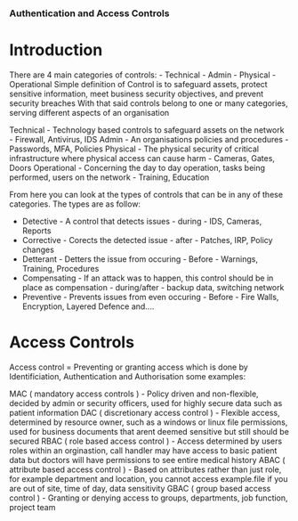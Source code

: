 ### Authentication and Access Controls

# Introduction


There are 4 main categories of controls: - Technical - Admin - Physical - Operational
Simple definition of Control is to safeguard assets, protect sensitive information, meet business security objectives, and prevent security breaches
With that said controls belong to one or many categories, serving different aspects of an organisation

Technical - Technology based controls to safeguard assets on the network - Firewall, Antivirus, IDS
Admin - An organisations policies and procedures -  Passwords, MFA, Policies
Physical - The physical security of critical infrastructure where physical access can cause harm - Cameras, Gates, Doors
Operational - Concerning the day to day operation, tasks being performed, users on the network - Training, Education

From here you can look at the types of controls that can be in any of these categories. The types are as follow:
* Detective - A control that detects issues - during - IDS, Cameras, Reports
* Corrective - Corects the detected issue - after - Patches, IRP, Policy changes
* Detterant - Detters the issue from occuring - Before - Warnings, Training, Procedures
* Compensating - If an attack was to happen, this control should be in place as compensation - during/after - backup data, switching network
* Preventive - Prevents issues from even occuring - Before - Fire Walls, Encryption, Layered Defence and....

# Access Controls

Access control = Preventing or granting access which is done by Identificiation, Authentication and Authorisation
some examples:

MAC ( mandatory access controls ) - Policy driven and non-flexible, decided by admin or security officers, used for highly secure data such as patient information
DAC ( discretionary access control ) - Flexible access, determined by resource owner, such as a windows or linux file permissions, used for business documents that arent deemed sensitive but still should be secured
RBAC ( role based access control ) - Access determined by users roles within an orginastion, call handler may have access to basic patient data but doctors will have permissions to see entire medical history
ABAC ( attribute based access control ) - Based on attributes rather than just role, for example department and location, you cannot access example.file if you are out of site, time of day, data sensitivity
GBAC ( group based access control ) - Granting or denying access to groups, departments, job function, project team





